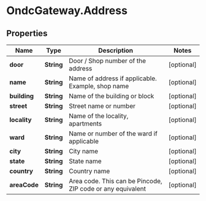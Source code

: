 # OndcGateway.Address

## Properties
Name | Type | Description | Notes
------------ | ------------- | ------------- | -------------
**door** | **String** | Door / Shop number of the address | [optional] 
**name** | **String** | Name of address if applicable. Example, shop name | [optional] 
**building** | **String** | Name of the building or block | [optional] 
**street** | **String** | Street name or number | [optional] 
**locality** | **String** | Name of the locality, apartments | [optional] 
**ward** | **String** | Name or number of the ward if applicable | [optional] 
**city** | **String** | City name | [optional] 
**state** | **String** | State name | [optional] 
**country** | **String** | Country name | [optional] 
**areaCode** | **String** | Area code. This can be Pincode, ZIP code or any equivalent | [optional] 
